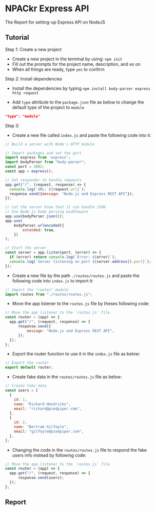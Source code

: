 # NPACkr Express API

The Report for setting-up Express API on NodeJS

## Tutorial

Step 1: Create a new project

* Create a new project in the terminal by using: `npm init`
* Fill out the prompts for the project name, description, and so on
* When all things are ready, type `yes` to confirm

Step 2: Install dependencies

* Install the dependencies by typing `npm install body-parser express http request`

* Add `type` attribute to the `package.json` file as below to change the default type of the project to `module`

```json
"type": "module"
```

Step 3:

* Create a new file called `index.js` and paste the following code into it:

```js
// Build a server with Node's HTTP module

// Import packages and set the port
import express from 'express';
import bodyParser from "body-parser";
const port = 3002;
const app = express();

// Set responder to handle requests
app.get("/", (request, response) => {
  console.log(`URL: ${request.url}`);
  response.send({message: "Node.js and Express REST API"});
});

// Let the server know that it can handle JSON
// Use Node.js body parsing middleware
app.use(bodyParser.json());
app.use(
    bodyParser.urlencoded({
        extended: true,
    })
);

// Start the server
const server = app.listen(port, (error) => {
  if (error) return console.log(`Error: ${error}`);
  console.log(`Server listening on port ${server.address().port}`);
});
```

* Create a new file by the path `./routes/routes.js` and paste the following code into `index.js` to import it:

```js
// Import the "routes" module
import routes from "./routes/routes.js";
```

* Move the app listener to the `routes.js` file by theses following code:

```js
// Move the app listener to the `routes.js` file
const router = (app) => {
  app.get("/", (request, response) => {
      response.send({
          message: "Node.js and Express REST API",
      });
  });
};
```

* Export the router function to use it in the `index.js` file as below:

```js
// Export the router
export default router;
```

* Create fake data in the `routes/routes.js` file as below:

```js
// Create fake data
const users = [
  {
    id: 1,
    name: "Richard Hendricks",
    email: "richard@piedpiper.com",
  },
  {
    id: 2,
    name: "Bertram Gilfoyle",
    email: "gilfoyle@piedpiper.com",
  },
];
```

* Changing the code in the `routes/routes.js` file to respond the fake users info instead by following code:

```js
// Move the app listener to the `routes.js` file
const router = (app) => {
  app.get("/", (request, response) => {
      response.send(users);
  });
};
```

## Report
